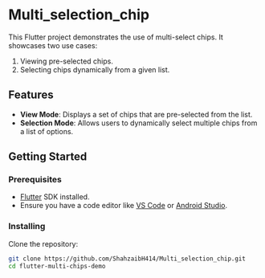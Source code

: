 # Multi_selection_chip

This Flutter project demonstrates the use of multi-select chips. It showcases two use cases:
1. Viewing pre-selected chips.
2. Selecting chips dynamically from a given list.

## Features
- **View Mode**: Displays a set of chips that are pre-selected from the list.
- **Selection Mode**: Allows users to dynamically select multiple chips from a list of options.

## Getting Started

### Prerequisites
- [Flutter](https://flutter.dev/docs/get-started/install) SDK installed.
- Ensure you have a code editor like [VS Code](https://code.visualstudio.com/) or [Android Studio](https://developer.android.com/studio).

### Installing

Clone the repository:

```bash
git clone https://github.com/ShahzaibH414/Multi_selection_chip.git
cd flutter-multi-chips-demo
